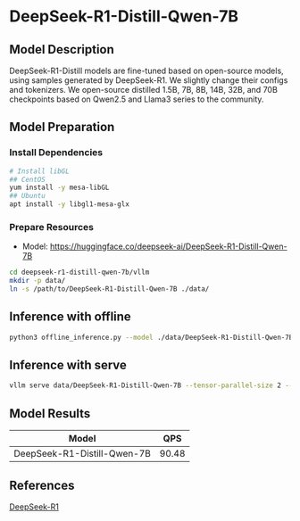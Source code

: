 # DeepSeek-R1-Distill-Qwen-7B

## Model Description

DeepSeek-R1-Distill models are fine-tuned based on open-source models, using samples generated by DeepSeek-R1. We
slightly change their configs and tokenizers.  We open-source distilled 1.5B, 7B, 8B, 14B, 32B, and 70B checkpoints
based on Qwen2.5 and Llama3 series to the community.

## Model Preparation

### Install Dependencies

```bash
# Install libGL
## CentOS
yum install -y mesa-libGL
## Ubuntu
apt install -y libgl1-mesa-glx
```

### Prepare Resources

- Model: <https://huggingface.co/deepseek-ai/DeepSeek-R1-Distill-Qwen-7B>

```bash
cd deepseek-r1-distill-qwen-7b/vllm
mkdir -p data/
ln -s /path/to/DeepSeek-R1-Distill-Qwen-7B ./data/
```

## Inference with offline

```bash
python3 offline_inference.py --model ./data/DeepSeek-R1-Distill-Qwen-7B --max-tokens 256 -tp 1 --temperature 0.0 --max-model-len 3096
```

## Inference with serve

```bash
vllm serve data/DeepSeek-R1-Distill-Qwen-7B --tensor-parallel-size 2 --max-model-len 32768 --enforce-eager --trust-remote-code
```

## Model Results

| Model                       | QPS   |
|-----------------------------|-------|
| DeepSeek-R1-Distill-Qwen-7B | 90.48 |

## References

[DeepSeek-R1](https://github.com/deepseek-ai/DeepSeek-R1)
